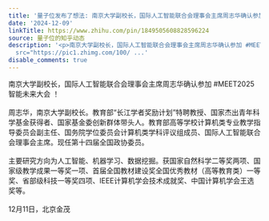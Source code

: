 ```yaml
---
title: '量子位发布了想法: 南京大学副校长，国际人工智能联合会理事会主席周志华确认参加 #MEET2025智能未来大会 ！<br /><br />周志华，南京大学副校长。教育部“长江...'
date: '2024-12-09'
linkTitle: https://www.zhihu.com/pin/1849505608828596224
source: 量子位的知乎动态
description: '<p>南京大学副校长，国际人工智能联合会理事会主席周志华确认参加 #MEET2025智能未来大会 ！<br><br>周志华，南京大学副校长。教育部“长江学者奖励计划”特聘教授、国家杰出青年科学基金获得者、国家基金委创新群体带头人。教育部高等学校计算机类专业教学指导委员会副主任、国务院学位委员会计算机类学科评议组成员、国际人工智能联合会理事会主席。现任第十四届全国政协委员。<br><br>主要研究方向为人工智能、机器学习、数据挖掘。获国家自然科学二等奖两项、国家级教学成果一等奖一项、首届全国教材建设奖全国优秀教材（高等教育类）一等奖、省部级科技一等奖四项、IEEE计算机学会技术成就奖、中国计算机学会王选奖等。<br><br>12月11日，北京金茂</p><p><img
  src="https://pic1.zhimg.com/100/ ...'
disable_comments: true
---
```

<p>南京大学副校长，国际人工智能联合会理事会主席周志华确认参加 #MEET2025智能未来大会 ！<br><br>周志华，南京大学副校长。教育部“长江学者奖励计划”特聘教授、国家杰出青年科学基金获得者、国家基金委创新群体带头人。教育部高等学校计算机类专业教学指导委员会副主任、国务院学位委员会计算机类学科评议组成员、国际人工智能联合会理事会主席。现任第十四届全国政协委员。<br><br>主要研究方向为人工智能、机器学习、数据挖掘。获国家自然科学二等奖两项、国家级教学成果一等奖一项、首届全国教材建设奖全国优秀教材（高等教育类）一等奖、省部级科技一等奖四项、IEEE计算机学会技术成就奖、中国计算机学会王选奖等。<br><br>12月11日，北京金茂</p><p><img src="https://pic1.zhimg.com/100/ ...
